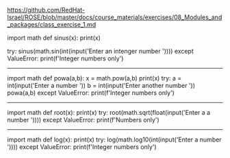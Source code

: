 https://github.com/RedHat-Israel/ROSE/blob/master/docs/course_materials/exercises/08_Modules_and_packages/class_exercise_1.md

import math
def sinus(x):
    print(x)

try:
    sinus(math.sin(int(input('Enter an intenger number '))))
except ValueError:
    print(f'Integer numbers only')

-------------------------------------------------------------------------------------------------------------------------------

import math
def powa(a,b):
    x = math.pow(a,b)
    print(x)
try:
    a = int(input('Enter a number '))
    b = int(input('Enter another number '))
    powa(a,b)
except ValueError:
    print(f'Integer numbers only')

-------------------------------------------------------------------------------------------------------------------------------

import math
def root(x):
    print(x)
try:
    root(math.sqrt(float(input('Enter a a number '))))
except ValueError:
    print(f'Numbers only')

-------------------------------------------------------------------------------------------------------------------------------

import math
def log(x):
    print(x)
try:
    log(math.log10(int(input('Enter a number '))))
except ValueError:
    print(f'Integer numbers only')
